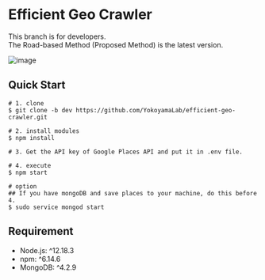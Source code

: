 # Efficient Geo Crawler
This branch is for developers.<br>
The Road-based Method (Proposed Method) is the latest version.

![image](https://user-images.githubusercontent.com/38425740/106981506-754a4b00-67a5-11eb-8fa3-c8631f2b3a56.png)


## Quick Start
```
# 1. clone
$ git clone -b dev https://github.com/YokoyamaLab/efficient-geo-crawler.git

# 2. install modules
$ npm install

# 3. Get the API key of Google Places API and put it in .env file.

# 4. execute
$ npm start

# option
## If you have mongoDB and save places to your machine, do this before 4.
$ sudo service mongod start
```

## Requirement
* Node.js: ^12.18.3
* npm: ^6.14.6
* MongoDB: ^4.2.9